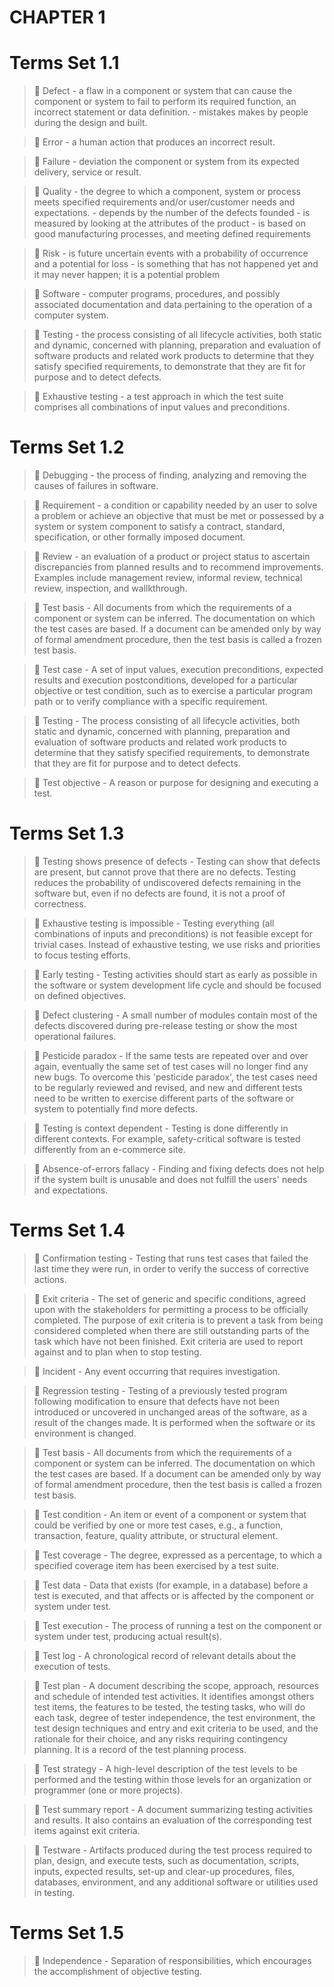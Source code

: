 # CHAPTER 1

# Terms Set 1.1



> &#x1F539; Defect - a flaw in a component or system that can cause the component or system to fail to 	perform its required function, an incorrect statement or data definition.
	- mistakes makes by people during the design and built.

> &#x1F539; Error - a human action that produces an incorrect result.

> &#x1F539; Failure - deviation the component or system from its expected delivery, service or result.

> &#x1F539; Quality - the degree to which a component, system or process meets specified 		  	requirements and/or user/customer needs and expectations.
	     - depends by the number of the defects founded
	     - is measured by looking at the attributes of the product
	     - is based on good manufacturing processes, and meeting defined requirements

> &#x1F539; Risk	 - is future uncertain events with a probability of occurrence and a potential for 	loss
	 - is something that has not happened yet and it may never happen; it is a 		potential problem

> &#x1F539; Software - computer programs, procedures, and possibly associated documentation and data 	pertaining to the operation of a computer system.

> &#x1F539; Testing - the process consisting of all lifecycle activities, both static and dynamic, 		concerned with planning, preparation and evaluation of software products and 		related work products to determine that they satisfy specified requirements, to 	demonstrate that they are fit for purpose and to detect defects.

> &#x1F539; Exhaustive testing - a test approach in which the test suite comprises all combinations of input values and preconditions.



# Terms Set 1.2

> &#x1F539; Debugging - the process of finding, analyzing and removing the causes of failures in software.

> &#x1F539; Requirement - a condition or capability needed by an user to solve a problem or achieve an objective that must be met or possessed by a system or system component to satisfy 	a contract, standard, specification, or other formally imposed document.

> &#x1F539; Review - an evaluation of a product or project status to ascertain discrepancies from planned results and to recommend improvements. Examples include management review, 	informal review, technical review, inspection, and wallkthrough.

> &#x1F539; Test basis - All documents from which the requirements of a component or system can be inferred. The documentation on which the test cases are based. If a document can be amended only by way of formal amendment procedure, then the test basis is called a frozen test basis.

> &#x1F539; Test case - A set of input values, execution preconditions, expected results and execution postconditions, developed for a particular objective or test condition, such as to exercise a particular program path or to verify compliance with a specific requirement.

> &#x1F539; Testing - The process consisting of all lifecycle activities, both static and dynamic, concerned with planning, preparation and evaluation of software products and related work products to determine that they satisfy specified requirements, to demonstrate that they are fit for purpose and to detect defects.


> &#x1F539; Test objective - A reason or purpose for designing and executing a test.



# Terms Set 1.3

> &#x1F539; Testing shows presence of defects - Testing can show that defects are present, but cannot prove that there are no defects. Testing reduces the probability of undiscovered defects remaining in the software but, even if no defects are found, it is not a proof of correctness.

> &#x1F539; Exhaustive testing is impossible - Testing everything (all combinations of inputs and preconditions) is not feasible except for trivial cases. Instead of exhaustive testing, we use risks and priorities to focus testing efforts.

> &#x1F539; Early testing - Testing activities should start as early as possible in the software or system development life cycle and should be focused on defined objectives.

> &#x1F539; Defect clustering - A small number of modules contain most of the defects discovered during pre-release testing or show the most operational failures.

> &#x1F539; Pesticide paradox - If the same tests are repeated over and over again, eventually the same set of test cases will no longer find any new bugs. To overcome this 'pesticide paradox', the test cases need to be regularly reviewed and revised, and new and different tests need to be written to exercise different parts of the software or system to potentially find more defects.

> &#x1F539; Testing is context dependent - Testing is done differently in different contexts. For example, safety-critical software is tested differently from an e-commerce site.   

 
> &#x1F539; Absence-of-errors fallacy - Finding and fixing defects does not help if the system built is unusable and does not fulfill the users' needs and expectations.


# Terms Set 1.4


> &#x1F539; Confirmation testing - Testing that runs test cases that failed the last time they were run, in order to verify the success of corrective actions.

> &#x1F539; Exit criteria - The set of generic and specific conditions, agreed upon with the stakeholders for permitting a process to be officially completed. The purpose of exit criteria is to prevent a task from being considered completed when there are still outstanding parts of the task which have not been finished. Exit criteria are used to report against and to plan when to stop testing.

> &#x1F539; Incident - Any event occurring that requires investigation.

> &#x1F539; Regression testing - Testing of a previously tested program following modification to ensure that defects have not been introduced or uncovered in unchanged areas of the software, as a result of the changes made. It is performed when the software or its environment is changed.

> &#x1F539; Test basis - All documents from which the requirements of a component or system can be inferred. The documentation on which the test cases are based. If a document can be amended only by way of formal amendment procedure, then the test basis is called a frozen test basis.

> &#x1F539; Test condition - An item or event of a component or system that could be verified by one or more test cases, e.g., a function, transaction, feature, quality attribute, or structural element.

> &#x1F539; Test coverage - The degree, expressed as a percentage, to which a specified coverage item has been exercised by a test suite.

> &#x1F539; Test data - Data that exists (for example, in a database) before a test is executed, and that affects or is affected by the component or system under test.

> &#x1F539; Test execution - The process of running a test on the component or system under test, producing actual result(s).

> &#x1F539; Test log - A chronological record of relevant details about the execution of tests.

> &#x1F539; Test plan - A document describing the scope, approach, resources and schedule of intended test activities. It identifies amongst others test items, the features to be tested, the testing tasks, who will do each task, degree of tester independence, the test environment, the test design techniques and entry and exit criteria to be used, and the rationale for their choice, and any risks requiring contingency planning. It is a record of the test planning process.

> &#x1F539; Test strategy - A high-level description of the test levels to be performed and the testing within those levels for an organization or programmer (one or more projects).

> &#x1F539; Test summary report - A document summarizing testing activities and results. It also contains an evaluation of the corresponding test items against exit criteria.

> &#x1F539; Testware - Artifacts produced during the test process required to plan, design, and execute tests, such as documentation, scripts, inputs, expected results, set-up and clear-up procedures, files, databases, environment, and any additional software or utilities used in testing.

# Terms Set 1.5

> &#x1F539; Independence - Separation of responsibilities, which encourages the accomplishment of objective testing.
